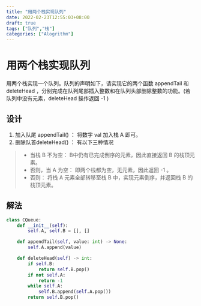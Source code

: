 ```yaml
---
title: "用两个栈实现队列"
date: 2022-02-23T12:55:03+08:00
draft: true
tags: ["队列","栈"]
categories: ["Alogrithm"]
---
```


# 用两个栈实现队列

用两个栈实现一个队列。队列的声明如下，请实现它的两个函数 appendTail 和 deleteHead ，分别完成在队列尾部插入整数和在队列头部删除整数的功能。(若队列中没有元素，deleteHead 操作返回 -1 )

## 设计

1. 加入队尾 appendTail() ： 将数字 val 加入栈 A 即可。
2. 删除队首deleteHead() ： 有以下三种情况
  > - 当栈 B 不为空： B中仍有已完成倒序的元素，因此直接返回 B 的栈顶元素。
  > - 否则，当 A 为空： 即两个栈都为空，无元素，因此返回 -1 。
  > - 否则： 将栈 A 元素全部转移至栈 B 中，实现元素倒序，并返回栈 B 的栈顶元素。

## 解法

```python
class CQueue:
    def __init__(self):
        self.A, self.B = [], []

    def appendTail(self, value: int) -> None:
        self.A.append(value)

    def deleteHead(self) -> int:
        if self.B: 
            return self.B.pop()
        if not self.A:
            return -1
        while self.A:
            self.B.append(self.A.pop())
        return self.B.pop()
```